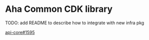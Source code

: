 # Aha Common CDK library

TODO: add README to describe how to integrate with new infra pkg

[api-core#1595](https://app.zenhub.com/workspaces/back-edtech-623a878cdf3d780017775a34/issues/earnaha/api-core/1595)



